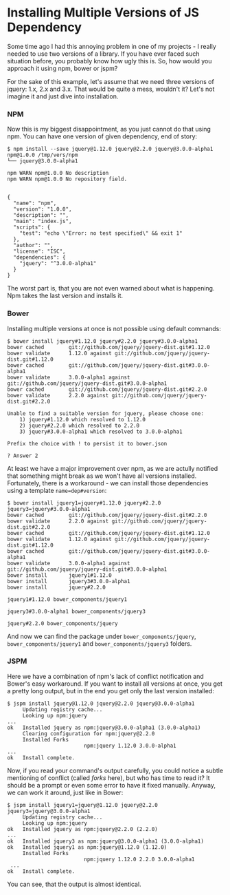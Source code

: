 # Installing Multiple Versions of JS Dependency

Some time ago I had this annoying problem in one of my projects - I really needed to use two versions of a library. If you have ever faced such situation before, you probably know how ugly this is. So, how would you approach it using npm, bower or jspm?

For the sake of this example, let's assume that we need three versions of jquery: 1.x, 2.x and 3.x. That would be quite a mess, wouldn't it? Let's not imagine it and just dive into installation.

### NPM

Now this is my biggest disappointment, as you just cannot do that using npm. You can have one version of given dependency, end of story:

	$ npm install --save jquery@1.12.0 jquery@2.2.0 jquery@3.0.0-alpha1
	npm@1.0.0 /tmp/vers/npm
	└── jquery@3.0.0-alpha1 

	npm WARN npm@1.0.0 No description
	npm WARN npm@1.0.0 No repository field.


	{
	  "name": "npm",
	  "version": "1.0.0",
	  "description": "",
	  "main": "index.js",
	  "scripts": {
	    "test": "echo \"Error: no test specified\" && exit 1"
	  },
	  "author": "",
	  "license": "ISC",
	  "dependencies": {
	    "jquery": "^3.0.0-alpha1"
	  }
	}	

The worst part is, that you are not even warned about what is happening. Npm takes the last version and installs it.

### Bower

Installing multiple versions at once is not possible using default commands:

	$ bower install jquery#1.12.0 jquery#2.2.0 jquery#3.0.0-alpha1
	bower cached        git://github.com/jquery/jquery-dist.git#1.12.0
	bower validate      1.12.0 against git://github.com/jquery/jquery-dist.git#1.12.0
	bower cached        git://github.com/jquery/jquery-dist.git#3.0.0-alpha1
	bower validate      3.0.0-alpha1 against git://github.com/jquery/jquery-dist.git#3.0.0-alpha1
	bower cached        git://github.com/jquery/jquery-dist.git#2.2.0
	bower validate      2.2.0 against git://github.com/jquery/jquery-dist.git#2.2.0

	Unable to find a suitable version for jquery, please choose one:
	    1) jquery#1.12.0 which resolved to 1.12.0
	    2) jquery#2.2.0 which resolved to 2.2.0
	    3) jquery#3.0.0-alpha1 which resolved to 3.0.0-alpha1

	Prefix the choice with ! to persist it to bower.json

	? Answer 2

At least we have a major improvement over npm, as we are actully notified that something might break as we won't have all versions installed. Fortunately, there is a workaround - we can install those dependencies using a template `name=dep#version`:

	$ bower install jquery1=jquery#1.12.0 jquery#2.2.0 jquery3=jquery#3.0.0-alpha1
	bower cached        git://github.com/jquery/jquery-dist.git#2.2.0
	bower validate      2.2.0 against git://github.com/jquery/jquery-dist.git#2.2.0
	bower cached        git://github.com/jquery/jquery-dist.git#1.12.0
	bower validate      1.12.0 against git://github.com/jquery/jquery-dist.git#1.12.0
	bower cached        git://github.com/jquery/jquery-dist.git#3.0.0-alpha1
	bower validate      3.0.0-alpha1 against git://github.com/jquery/jquery-dist.git#3.0.0-alpha1
	bower install       jquery1#1.12.0
	bower install       jquery3#3.0.0-alpha1
	bower install       jquery#2.2.0

	jquery1#1.12.0 bower_components/jquery1

	jquery3#3.0.0-alpha1 bower_components/jquery3

	jquery#2.2.0 bower_components/jquery

And now we can find the package under `bower_components/jquery`, `bower_components/jquery1` and `bower_components/jquery3` folders.

### JSPM

Here we have a combination of npm's lack of conflict notification and Bower's easy workaround. If you want to install all versions at once, you get a pretty long output, but in the end you get only the last version installed:

	$ jspm install jquery@1.12.0 jquery@2.2.0 jquery@3.0.0-alpha1
	     Updating registry cache...
	     Looking up npm:jquery
	...
	ok   Installed jquery as npm:jquery@3.0.0-alpha1 (3.0.0-alpha1)
	     Clearing configuration for npm:jquery@2.2.0
	     Installed Forks
	                         npm:jquery 1.12.0 3.0.0-alpha1
	...
	ok   Install complete.

Now, if you read your command's output carefully, you could notice a subtle mentioning of conflict (called _forks_ here), but who has time to read it? It should be a prompt or even some error to have it fixed manually. Anyway, we can work it around, just like in Bower:

	$ jspm install jquery1=jquery@1.12.0 jquery@2.2.0 jquery3=jquery@3.0.0-alpha1
	     Updating registry cache...
	     Looking up npm:jquery
	ok   Installed jquery as npm:jquery@2.2.0 (2.2.0)
	...
	ok   Installed jquery3 as npm:jquery@3.0.0-alpha1 (3.0.0-alpha1)
	ok   Installed jquery1 as npm:jquery@1.12.0 (1.12.0)
	     Installed Forks
	                         npm:jquery 1.12.0 2.2.0 3.0.0-alpha1
     ...
	ok   Install complete.

You can see, that the output is almost identical.
